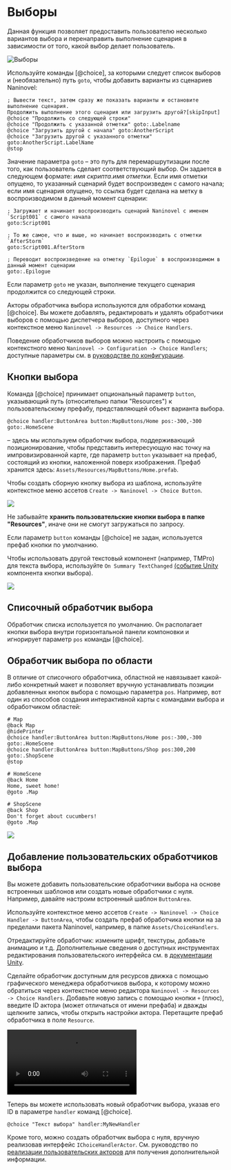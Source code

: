 # Выборы

Данная функция позволяет предоставить пользователю несколько вариантов выбора и перенаправить выполнение сценария в зависимости от того, какой выбор делает пользователь.

![Выборы](https://i.gyazo.com/023502e43b35caa706c88fd9ab32003d.png)

Используйте команды [@choice], за которыми следует список выборов и (необязательно) путь `goto`, чтобы добавить варианты из сценариев Naninovel:

```nani
; Вывести текст, затем сразу же показать варианты и остановите выполнение сценария.
Продолжить выполнение этого сценария или загрузить другой?[skipInput]
@choice "Продолжить со следующей строки"
@choice "Продолжить с указанной отметки" goto:.Labelname
@choice "Загрузить другой с начала" goto:AnotherScript
@choice "Загрузить другой с указанного отметки" goto:AnotherScript.LabelName
@stop
```

Значение параметра `goto` – это путь для перемаршрутизации после того, как пользователь сделает соответствующий выбор. Он задается в следующем формате: *имя скрипта*.*имя отметки*. Если имя отметки опущено, то указанный сценарий будет воспроизведен с самого начала; если имя сценария опущено, то ссылка будет сделана на метку в воспроизводимом в данный момент сценарии:

```nani
; Загружает и начинает воспроизводить сценарий Naninovel с именем `Script001` с самого начала
goto:Script001

; То же самое, что и выше, но начинает воспроизводить с отметки `AfterStorm`
goto:Script001.AfterStorm

; Переводит воспроизведение на отметку `Epilogue` в воспроизводимом в данный момент сценарии
goto:.Epilogue
```

Если параметр `goto` не указан, выполнение текущего сценария продолжится со следующей строки.

Акторы обработчика выбора используются для обработки команд [@choice]. Вы можете добавлять, редактировать и удалять обработчики выборов с помощью диспетчера выборов, доступного через контекстное меню `Naninovel -> Resources -> Choice Handlers`.

Поведение обработчиков выборов можно настроить с помощью контекстного меню `Naninovel -> Configuration -> Choice Handlers`; доступные параметры см. в [руководстве по конфигурации](/ru/guide/configuration#кнопки-выбор).

## Кнопки выбора

Команда [@choice] принимает опциональный параметр `button`, указывающий путь (относительно папки "Resources") к пользовательскому префабу, представляющей объект варианта выбора.

```nani
@choice handler:ButtonArea button:MapButtons/Home pos:-300,-300 goto:.HomeScene
```
– здесь мы используем обработчик выбора, поддерживающий позиционирование, чтобы представить интересующую нас точку на импровизированной карте, где параметр `button` указывает на префаб, состоящий из кнопки, наложенной поверх изображения. Префаб хранится здесь: `Assets/Resources/MapButtons/Home.prefab`.

Чтобы создать сборную кнопку выбора из шаблона, используйте контекстное меню ассетов `Create -> Naninovel -> Choice Button`.

![](https://i.gyazo.com/c2bd4abaa0275f7cdd37c56fd2ff0dec.png)

Не забывайте **хранить пользовательские кнопки выбора в папке "Resources"**, иначе они не смогут загружаться по запросу.

Если параметр `button` команды [@choice] не задан, используется префаб кнопки по умолчанию.

Чтобы использовать другой текстовый компонент (например, TMPro) для текста выбора, используйте `On Summary TextChanged` [(событие Unity](https://docs.unity3d.com/Manual/UnityEvents) компонента кнопки выбора).

![](https://i.gyazo.com/8810c51b336bfd653efcde591fe1c41f.png)

## Списочный обработчик выбора
Обработчик списка используется по умолчанию. Он располагает кнопки выбора внутри горизонтальной панели компоновки и игнорирует параметр `pos` команды [@choice].

## Обработчик выбора по области
В отличие от списочного обработчика, областной не навязывает какой-либо конкретный макет и позволяет вручную устанавливать позиции добавленных кнопок выбора с помощью параметра `pos`. Например, вот один из способов создания интерактивной карты с командами выбора и обработчиком областей:

```nani
# Map
@back Map
@hidePrinter
@choice handler:ButtonArea button:MapButtons/Home pos:-300,-300 goto:.HomeScene
@choice handler:ButtonArea button:MapButtons/Shop pos:300,200 goto:.ShopScene
@stop

# HomeScene
@back Home
Home, sweet home!
@goto .Map

# ShopScene
@back Shop
Don't forget about cucumbers!
@goto .Map
```

![](https://www.youtube.com/watch?v=cNRNgk5HhKQ)

## Добавление пользовательских обработчиков выбора

Вы можете добавить пользовательские обработчики выбора на основе встроенных шаблонов или создать новые обработчики с нуля. Например, давайте настроим встроенный шаблон `ButtonArea`.

Используйте контекстное меню ассетов `Create -> Naninovel -> Choice Handler -> ButtonArea`, чтобы создать префаб обработчика кнопки на за пределами пакета Naninovel, например, в папке `Assets/ChoiceHandlers`.

Отредактируйте обработчик: измените шрифт, текстуры, добавьте анимацию и т.д. Дополнительные сведения о доступных инструментах редактирования пользовательского интерфейса см. в [документации Unity](https://docs.unity3d.com/Packages/com.unity.ugui@latest).

Сделайте обработчик доступным для ресурсов движка с помощью графического менеджера обработчиков выбора, к которому можно обратиться через контекстное меню редактора `Naninovel -> Resources -> Choice Handlers`. Добавьте новую запись с помощью кнопки `+` (плюс), введите ID актора (может отличаться от имени префаба) и дважды щелкните запись, чтобы открыть настройки актора. Перетащите префаб обработчика в поле `Resource`.

![](https://i.gyazo.com/cb3a0ff7f22b22cec6546acb388719fc.mp4)

Теперь вы можете использовать новый обработчик выбора, указав его ID в параметре `handler` команд [@choice].

```nani
@choice "Текст выбора" handler:MyNewHandler
```

Кроме того, можно создать обработчик выбора с нуля, вручную реализовав интерфейс `IChoiceHandlerActor`. См. руководство по [реализации пользовательских акторов](/ru/guide/custom-actor-implementations) для получения дополнительной информации.
